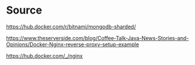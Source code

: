 # Source

https://hub.docker.com/r/bitnami/mongodb-sharded/

https://www.theserverside.com/blog/Coffee-Talk-Java-News-Stories-and-Opinions/Docker-Nginx-reverse-proxy-setup-example

https://hub.docker.com/_/nginx


